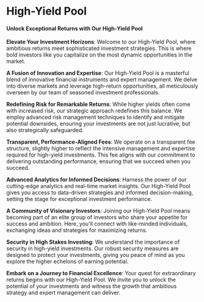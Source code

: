 # High-Yield Pool

#### Unlock Exceptional Returns with Our High-Yield Pool

**Elevate Your Investment Horizons**: Welcome to our High-Yield Pool, where ambitious returns meet sophisticated investment strategies. This is where bold investors like you capitalize on the most dynamic opportunities in the market.

**A Fusion of Innovation and Expertise**: Our High-Yield Pool is a masterful blend of innovative financial instruments and expert management. We delve into diverse markets and leverage high-return opportunities, all meticulously overseen by our team of seasoned investment professionals.

**Redefining Risk for Remarkable Returns**: While higher yields often come with increased risk, our strategic approach redefines this balance. We employ advanced risk management techniques to identify and mitigate potential downsides, ensuring your investments are not just lucrative, but also strategically safeguarded.

**Transparent, Performance-Aligned Fees**: We operate on a transparent fee structure, slightly higher to reflect the intensive management and expertise required for high-yield investments. This fee aligns with our commitment to delivering outstanding performance, ensuring that we succeed when you succeed.

**Advanced Analytics for Informed Decisions**: Harness the power of our cutting-edge analytics and real-time market insights. Our High-Yield Pool gives you access to data-driven strategies and informed decision-making, setting the stage for exceptional investment performance.

**A Community of Visionary Investors**: Joining our High-Yield Pool means becoming part of an elite group of investors who share your appetite for success and ambition. Here, you'll connect with like-minded individuals, exchanging ideas and strategies for maximizing returns.

**Security in High Stakes Investing**: We understand the importance of security in high-yield investments. Our robust security measures are designed to protect your investments, giving you peace of mind as you explore the higher echelons of earning potential.

**Embark on a Journey to Financial Excellence**: Your quest for extraordinary returns begins with our High-Yield Pool. We invite you to unlock the potential of your investments and witness the growth that ambitious strategy and expert management can deliver.
